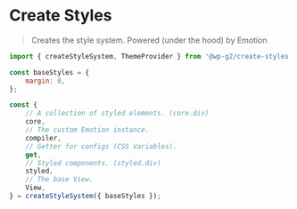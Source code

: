 # Create Styles

> Creates the style system. Powered (under the hood) by Emotion

<!-- START doctoc generated TOC please keep comment here to allow auto update -->
<!-- DON'T EDIT THIS SECTION, INSTEAD RE-RUN doctoc TO UPDATE -->

<!-- END doctoc generated TOC please keep comment here to allow auto update -->

```jsx
import { createStyleSystem, ThemeProvider } from '@wp-g2/create-styles';

const baseStyles = {
	margin: 0,
};

const {
	// A collection of styled elements. (core.div)
	core,
	// The custom Emotion instance.
	compiler,
	// Getter for configs (CSS Variables).
	get,
	// Styled components. (styled.div)
	styled,
	// The base View.
	View,
} = createStyleSystem({ baseStyles });
```
